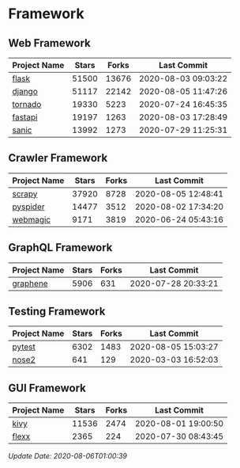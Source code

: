 # Framework

## Web Framework

| Project Name | Stars | Forks | Last Commit |
| ------------ | ----- | ----- | ----------- |
| [flask](https://github.com/pallets/flask) | 51500 | 13676 | 2020-08-03 09:03:22 |
| [django](https://github.com/django/django) | 51117 | 22142 | 2020-08-05 11:47:26 |
| [tornado](https://github.com/tornadoweb/tornado) | 19330 | 5223 | 2020-07-24 16:45:35 |
| [fastapi](https://github.com/tiangolo/fastapi) | 19197 | 1263 | 2020-08-03 17:28:49 |
| [sanic](https://github.com/huge-success/sanic) | 13992 | 1273 | 2020-07-29 11:25:31 |

## Crawler Framework

| Project Name | Stars | Forks | Last Commit |
| ------------ | ----- | ----- | ----------- |
| [scrapy](https://github.com/scrapy/scrapy) | 37920 | 8728 | 2020-08-05 12:48:41 |
| [pyspider](https://github.com/binux/pyspider) | 14477 | 3512 | 2020-08-02 17:34:20 |
| [webmagic](https://github.com/code4craft/webmagic) | 9171 | 3819 | 2020-06-24 05:43:16 |

## GraphQL Framework

| Project Name | Stars | Forks | Last Commit |
| ------------ | ----- | ----- | ----------- |
| [graphene](https://github.com/graphql-python/graphene) | 5906 | 631 | 2020-07-28 20:33:21 |

## Testing Framework

| Project Name | Stars | Forks | Last Commit |
| ------------ | ----- | ----- | ----------- |
| [pytest](https://github.com/pytest-dev/pytest) | 6302 | 1483 | 2020-08-05 15:03:27 |
| [nose2](https://github.com/nose-devs/nose2) | 641 | 129 | 2020-03-03 16:52:03 |

## GUI Framework

| Project Name | Stars | Forks | Last Commit |
| ------------ | ----- | ----- | ----------- |
| [kivy](https://github.com/kivy/kivy) | 11536 | 2474 | 2020-08-01 19:00:50 |
| [flexx](https://github.com/flexxui/flexx) | 2365 | 224 | 2020-07-30 08:43:45 |

*Update Date: 2020-08-06T01:00:39*